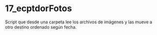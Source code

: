 # 17_ecptdorFotos
Script que desde una carpeta lee los archivos de imágenes y las mueve a otro destino ordenado según fecha.
